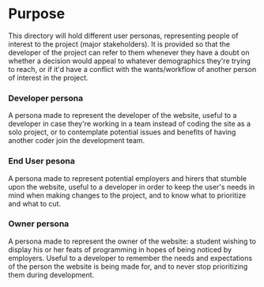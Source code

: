 # Purpose
This directory will hold different user personas, representing people of interest to the project (major stakeholders).
It is provided so that the developer of the project can refer to them whenever they have a doubt on whether a decision
would appeal to whatever demographics they're trying to reach, or if it'd have a conflict with the wants/workflow of
another person of interest in the project.

### Developer persona
A persona made to represent the developer of the website, useful to a developer in case they're working in a team instead
of coding the site as a solo project, or to contemplate potential issues and benefits of having another coder join
the development team.

### End User pesona
A persona made to represent potential employers and hirers that stumble upon the website, useful to a developer in order
to keep the user's needs in mind when making changes to the project, and to know what to prioritize and what to cut.

### Owner persona
A persona made to represent the owner of the website: a student wishing to display his or her feats of programming
in hopes of being noticed by employers. Useful to a developer to remember the needs and expectations of the person
the website is being made for, and to never stop prioritizing them during development.

